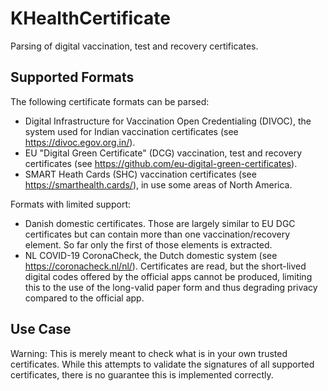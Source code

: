 # KHealthCertificate

Parsing of digital vaccination, test and recovery certificates.

## Supported Formats

The following certificate formats can be parsed:

* Digital Infrastructure for Vaccination Open Credentialing (DIVOC), the system used for Indian vaccination certificates (see https://divoc.egov.org.in/).
* EU "Digital Green Certificate" (DCG) vaccination, test and recovery certificates (see https://github.com/eu-digital-green-certificates).
* SMART Heath Cards (SHC) vaccination certificates (see https://smarthealth.cards/), in use some areas of North America.

Formats with limited support:
* Danish domestic certificates. Those are largely similar to EU DGC certificates but can contain more than one vaccination/recovery element.
So far only the first of those elements is extracted.
* NL COVID-19 CoronaCheck, the Dutch domestic system (see https://coronacheck.nl/nl/). Certificates are read, but the short-lived digital
codes offered by the official apps cannot be produced, limiting this to the use of the long-valid paper form and thus degrading privacy
compared to the official app.

## Use Case

Warning: This is merely meant to check what is in your own trusted certificates.
While this attempts to validate the signatures of all supported certificates, there is no guarantee this is
implemented correctly.
